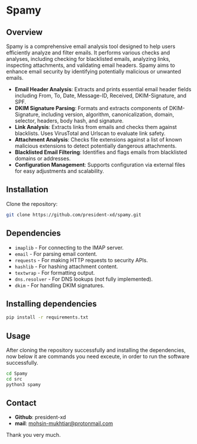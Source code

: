 # Spamy

## Overview

Spamy is a comprehensive email analysis tool designed to help users efficiently analyze and filter emails. It performs various checks and analyses, including checking for blacklisted emails, analyzing links, inspecting attachments, and validating email headers. Spamy aims to enhance email security by identifying potentially malicious or unwanted emails.

- **Email Header Analysis**: Extracts and prints essential email header fields including From, To, Date, Message-ID, Received, DKIM-Signature, and SPF.
- **DKIM Signature Parsing**: Formats and extracts components of DKIM-Signature, including version, algorithm, canonicalization, domain, selector, headers, body hash, and signature.
- **Link Analysis**: Extracts links from emails and checks them against blacklists. Uses VirusTotal and Urlscan to evaluate link safety.
- **Attachment Analysis**: Checks file extensions against a list of known malicious extensions to detect potentially dangerous attachments.
- **Blacklisted Email Filtering**: Identifies and flags emails from blacklisted domains or addresses.
- **Configuration Management**: Supports configuration via external files for easy adjustments and scalability.

## Installation

Clone the repository:

```bash
git clone https://github.com/president-xd/spamy.git
```

## Dependencies

- `imaplib` - For connecting to the IMAP server.
- `email` - For parsing email content.
- `requests` - For making HTTP requests to security APIs.
- `hashlib` - For hashing attachment content.
- `textwrap` - For formatting output.
- `dns.resolver` - For DNS lookups (not fully implemented).
- `dkim` - For handling DKIM signatures.

## Installing dependencies

```bash
pip install -r requirements.txt
```


## Usage

After cloning the repository successfully and installing the dependencies, now below it are commands you need exceute, in order to run the software successfully.

```bash
cd Spamy
cd src
python3 spamy
```


## Contact
- **Github**: president-xd
- **mail**: mohsin-mukhtiar@protonmail.com

Thank you very much.

